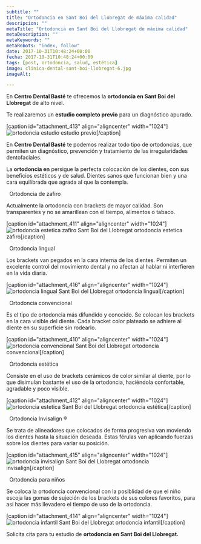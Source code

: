 ```yaml
---
subtitle: ""
title: "Ortodoncia en Sant Boi del Llobregat de máxima calidad"
descripcion: ""
metaTitle: "Ortodoncia en Sant Boi del Llobregat de máxima calidad"
metaDescription: ""
metaKeywords: ""
metaRobots: "index, follow"
date: 2017-10-31T10:48:24+00:00
fecha: 2017-10-31T10:48:24+00:00
tags: [post, ortodoncia, salud, estética]
image: clinica-dental-sant-boi-llobregat-6.jpg
imageAlt: 

---
```



En **Centro Dental Basté** te ofrecemos la **ortodoncia en Sant Boi del Llobregat** de alto nivel.

Te realizaremos un **estudio completo previo** para un diagnóstico apurado.

[caption id="attachment\_413" align="aligncenter" width="1024"]![ortodoncia estudio](https://centredentalbaste.com/wp-content/uploads/2017/10/ortodoncia-estudio.jpg) estudio previo[/caption]

En **Centro Dental Basté** te podemos realizar todo tipo de ortodoncias, que permiten un diagnóstico, prevención y tratamiento de las irregularidades dentofaciales.

La **ortodoncia en** persigue la perfecta colocación de los dientes, con sus beneficios estéticos y de salud. Dientes sanos que funcionan bien y una cara equilibrada que agrada al que la contempla.

 
Ortodoncia de zafiro


Actualmente la ortodoncia con brackets de mayor calidad. Son transparentes y no se amarillean con el tiempo, alimentos o tabaco.

[caption id="attachment\_411" align="aligncenter" width="1024"]![ortodoncia estetica zafiro Sant Boi del Llobregat](https://centredentalbaste.com/wp-content/uploads/2017/10/ortodoncia-estetica-zafiro.jpg) ortodoncia estetica zafiro[/caption]

 
Ortodoncia lingual


Los brackets van pegados en la cara interna de los dientes. Permiten un excelente control del movimiento dental y no afectan al hablar ni interfieren en la vida diaria.

[caption id="attachment\_416" align="aligncenter" width="1024"]![ortodoncia lingual Sant Boi del Llobregat](https://centredentalbaste.com/wp-content/uploads/2017/10/ortodoncia-lingual.jpg) ortodoncia lingual[/caption]

 
Ortodoncia convencional


Es el tipo de ortodoncia más difundido y conocido. Se colocan los brackets en la cara visible del diente. Cada bracket color plateado se adhiere al diente en su superficie sin rodearlo.

[caption id="attachment\_410" align="aligncenter" width="1024"]![ortodoncia convencional Sant Boi del Llobregat](https://centredentalbaste.com/wp-content/uploads/2017/10/ortodoncia-convencional.jpg) ortodoncia convencional[/caption]

 
Ortodoncia estética


Consiste en el uso de brackets cerámicos de color similar al diente, por lo que disimulan bastante el uso de la ortodoncia, haciéndola confortable, agradable y poco visible.

[caption id="attachment\_412" align="aligncenter" width="1024"]![ortodoncia estetica Sant Boi del Llobregat](https://centredentalbaste.com/wp-content/uploads/2017/10/ortodoncia-estetica.jpg) ortodoncia estética[/caption]

 
Ortodoncia Invisalign ®


Se trata de alineadores que colocados de forma progresiva van moviendo los dientes hasta la situación deseada. Estas férulas van aplicando fuerzas sobre los dientes para variar su posición.

[caption id="attachment\_415" align="aligncenter" width="1024"]![ortodoncia invisalign Sant Boi del Llobregat](https://centredentalbaste.com/wp-content/uploads/2017/10/ortodoncia-invisalign.jpg) ortodoncia invisalign[/caption]

 
Ortodoncia para niños


Se coloca la ortodoncia convencional con la posiblidad de que el niño escoja las gomas de sujeción de los brackets de sus colores favoritos, para así hacer más llevadero el tiempo de uso de la ortodoncia.

[caption id="attachment\_414" align="aligncenter" width="1024"]![ortodoncia infantil Sant Boi del Llobregat](https://centredentalbaste.com/wp-content/uploads/2017/10/ortodoncia-infantil.jpg) ortodoncia infantil[/caption]


Solicita cita para tu estudio de **ortodoncia en Sant Boi del Llobregat.**




